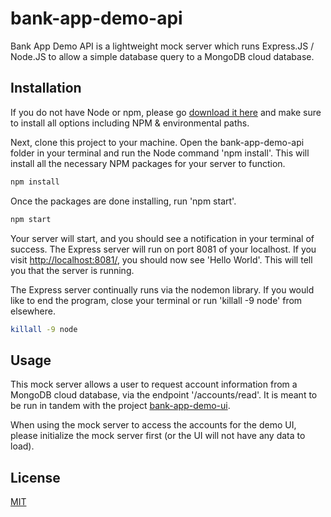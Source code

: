 # bank-app-demo-api

Bank App Demo API is a lightweight mock server which runs Express.JS / Node.JS to allow a simple database query to a MongoDB cloud database.

## Installation

If you do not have Node or npm, please go [download it here](https://nodejs.org/en/download/) and make sure to install all options including NPM & environmental paths.

Next, clone this project to your machine. Open the bank-app-demo-api folder in your terminal and run the Node command 'npm install'. This will install all the necessary NPM packages for your server to function.

```bash
npm install
```

Once the packages are done installing, run 'npm start'. 

```bash
npm start
```
Your server will start, and you should see a notification in your terminal of success. The Express server will run on port 8081 of your localhost. If you visit [http://localhost:8081/](http://localhost:8081/), you should now see 'Hello World'. This will tell you that the server is running.

The Express server continually runs via the nodemon library. If you would like to end the program, close your terminal or run 'killall -9 node' from elsewhere.

```bash
killall -9 node
```

## Usage

This mock server allows a user to request account information from a MongoDB cloud database, via the endpoint '/accounts/read'. It is meant to be run in tandem with the project [bank-app-demo-ui](https://github.com/S78901/bank-app-demo-ui).

When using the mock server to access the accounts for the demo UI, please initialize the mock server first (or the UI will not have any data to load).

## License
[MIT](https://choosealicense.com/licenses/mit/)